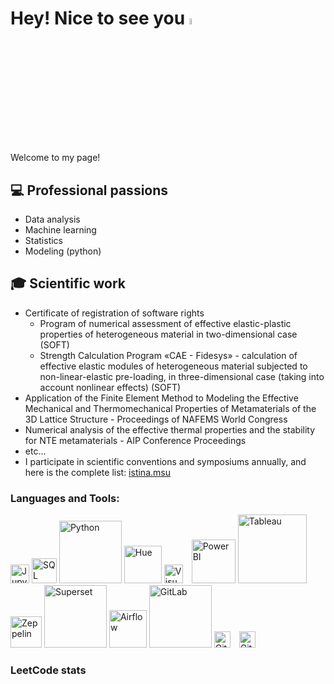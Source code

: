 # Hey! Nice to see you <a href="https://www.gautamkrishnar.com/"><img src="https://media.giphy.com/media/hvRJCLFzcasrR4ia7z/giphy.gif" width="5%"></a>

Welcome to my page!

## 💻 Professional passions
- Data analysis
- Machine learning
- Statistics
- Modeling (python)

## 🎓 Scientific work
- Certificate of registration of software rights
  - Program of numerical assessment of effective elastic-plastic properties of heterogeneous material in two-dimensional case (SOFT)
  - Strength Calculation Program «CAE - Fidesys» - calculation of effective elastic modules of heterogeneous material subjected to non-linear-elastic pre-loading, in three-dimensional case (taking into account nonlinear effects) (SOFT)
- Application of the Finite Element Method to Modeling the Effective Mechanical and Thermomechanical Properties of Metamaterials of the 3D Lattice Structure - Proceedings of NAFEMS World Congress 
- Numerical analysis of the effective thermal properties and the stability for NTE metamaterials - AIP Conference Proceedings
- etc...
- I participate in scientific conventions and symposiums annually, and here is the complete list: [istina.msu](https://istina.msu.ru/workers-beta/251795028/)


### Languages and Tools:
<p align="left"> 
  <img alt="Jupyter" src="https://upload.wikimedia.org/wikipedia/commons/thumb/3/38/Jupyter_logo.svg/1767px-Jupyter_logo.svg.png" width="30"/>     
  <img alt="SQL" src="https://i.pinimg.com/736x/01/1d/b5/011db55ecc6a52a484a4f9be63158259.jpg" width="40"/> 
  <img alt="Python" src="https://upload.wikimedia.org/wikipedia/commons/thumb/f/f8/Python_logo_and_wordmark.svg/2560px-Python_logo_and_wordmark.svg.png" width="100"/> 
  <img alt="Hue" src="https://logovectorseek.com/wp-content/uploads/2021/08/hue-gethue-com-logo-vector.png" width="60"/> 
  <img alt="Visual Studio Code" src="https://cdn.jsdelivr.net/gh/devicons/devicon/icons/vscode/vscode-original.svg" style="padding-right:10px;" width="30px"/>
  <img alt="PowerBI" src="https://pei.com/wp-content/uploads/2016/08/maxresdefaultreduced.jpg" width="70"/>
  <img alt="Tableau" src="https://upload.wikimedia.org/wikipedia/ru/thumb/0/06/Tableau_logo.svg/1280px-Tableau_logo.svg.png" width="110" />
  <img alt="Zeppelin" src="https://zeppelin.apache.org/assets/themes/zeppelin/img/zeppelin_classic_logo.png" width="50" />
  <img alt="Superset" src="https://upload.wikimedia.org/wikipedia/commons/thumb/6/6f/Superset-logo.svg/2560px-Superset-logo.svg.png" width="100" />
  <img alt="Airflow" src="https://airflow.apache.org/images/feature-image.png" width="60" />
  <img alt="GitLab" src="https://upload.wikimedia.org/wikipedia/commons/thumb/e/e1/GitLab_logo.svg/2560px-GitLab_logo.svg.png" width="100"/> 
  <img alt="Git" width="26px" src="https://cdn.jsdelivr.net/gh/devicons/devicon/icons/git/git-original.svg" style="padding-right:10px;" />
  <img alt="GitHub" width="26px" src="https://user-images.githubusercontent.com/3369400/139447912-e0f43f33-6d9f-45f8-be46-2df5bbc91289.png" style="padding-right:10px;" />
</p>


### LeetCode stats
<!---
[![KnlnKS's LeetCode stats](https://leetcode-stats-six.vercel.app/api?username=pluf&theme=dark)](https://github.com/TanasevichPS/projects)]
-->
